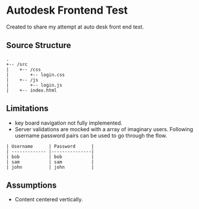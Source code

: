 # Autodesk Frontend Test
Created to share my attempt at auto desk front end test.

## Source Structure
```
.
+-- /src
|    +-- /css
|        +-- login.css
|    +-- /js
|        +-- login.js
|    +-- index.html
```

## Limitations 
* key board navigation not fully implemented.
* Server validations are mocked with a array of imaginary users. Following username password pairs can be used to go through the flow.
```
| Username      | Password      |
| ------------- |---------------|
| bob           | bob           |
| sam           | sam           |
| john          | john          |
```

## Assumptions
* Content centered vertically.